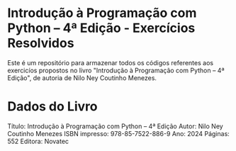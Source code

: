 # Introdução à Programação com Python – 4ª Edição - Exercícios Resolvidos

Este é um repositório para armazenar todos os códigos referentes aos exercicíos propostos no livro "Introdução à Programação com Python – 4ª Edição", de autoria de Nilo Ney Coutinho Menezes.

# Dados do Livro
Título: Introdução à Programação com Python – 4ª Edição
Autor: Nilo Ney Coutinho Menezes
ISBN impresso: 978-85-7522-886-9
Ano: 2024
Páginas: 552
Editora: Novatec
